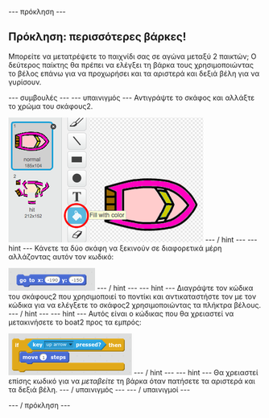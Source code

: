 \--- πρόκληση \---

## Πρόκληση: περισσότερες βάρκες!

Μπορείτε να μετατρέψετε το παιχνίδι σας σε αγώνα μεταξύ 2 παικτών; Ο δεύτερος παίκτης θα πρέπει να ελέγξει τη βάρκα τους χρησιμοποιώντας το βέλος επάνω για να προχωρήσει και τα αριστερά και δεξιά βέλη για να γυρίσουν.

\--- συμβουλές \--- \--- υπαινιγμός \--- Αντιγράψτε το σκάφος και αλλάξτε το χρώμα του σκάφους2.

![screenshot](images/boat-p2.png) \--- / hint \--- \--- hint \--- Κάνετε τα δύο σκάφη να ξεκινούν σε διαφορετικά μέρη αλλάζοντας αυτόν τον κωδικό:

![screenshot](images/boat-p2start-blocks.png) \--- / hint \--- \--- hint \--- Διαγράψτε τον κώδικα του σκάφους2 που χρησιμοποιεί το ποντίκι και αντικαταστήστε τον με τον κώδικα για να ελέγξετε το σκάφος2 χρησιμοποιώντας τα πλήκτρα βέλους. \--- / hint \--- \--- hint \--- Αυτός είναι ο κώδικας που θα χρειαστεί να μετακινήσετε το boat2 προς τα εμπρός:

![screenshot](images/boat-p2forward-blocks.png) \--- / hint \--- \--- hint \--- Θα χρειαστεί επίσης κωδικό για να *μεταβείτε* τη βάρκα όταν πατήσετε τα αριστερά και τα δεξιά βέλη. \--- / υπαινιγμός \--- \--- / υπαινιγμοί \---

\--- / πρόκληση \---